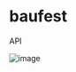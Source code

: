 # baufest
API

![image](https://user-images.githubusercontent.com/123605259/214721710-5ae1ed4c-2229-47ea-b188-46783f1f760c.png)
